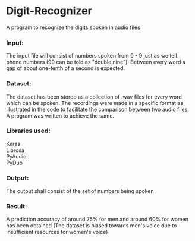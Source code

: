 # Digit-Recognizer
A program to recognize the digits spoken in audio files

### Input:<br>
  The input file will consist of numbers spoken from 0 - 9 just as we tell phone numbers (99 can be told as "double nine").
  Between every word a gap of about one-tenth of a second is expected.
 
### Dataset:<br>
  The dataset has been stored as a collection of .wav files for every word which can be spoken. The recordings were made in a specific
  format as illustrated in the code to facilitate the comparison between two audio files. A program was written to achieve the same.

### Libraries used:<br>
  <t>Keras<br>
  <t>Librosa<br>
  <t>PyAudio<br>
  <t>PyDub<br>

### Output:<br>
  The output shall consist of the set of numbers being spoken
  
### Result:<br>
  A prediction accuracy of around 75% for men and around 60% for women has been obtained (The dataset is biased towards men's voice due to
  insufficient resources for women's voice)
